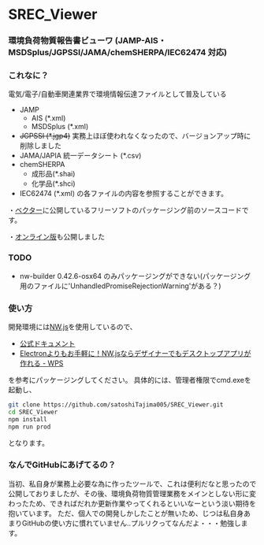 # SREC_Viewer
### 環境負荷物質報告書ビューワ (JAMP-AIS・MSDSplus/JGPSSI/JAMA/chemSHERPA/IEC62474 対応)

### これなに？
電気/電子/自動車関連業界で環境情報伝達ファイルとして普及している
- JAMP
    - AIS (*.xml)
    - MSDSplus (*.xml)
- ~~JGPSSI (*.jgp4)~~ 実務上ほぼ使われなくなったので、バージョンアップ時に削除しました
- JAMA/JAPIA 統一データシート (*.csv)
- chemSHERPA
    - 成形品(*.shai)
    - 化学品(*.shci)
- IEC62474 (*.xml)
の各ファイルの内容を参照することができます。

・[ベクター](http://www.vector.co.jp/soft/winnt/business/se486453.html)に公開しているフリーソフトのパッケージング前のソースコードです。

・[オンライン版](https://satoshitajima005.github.io/SREC-Viewer-Web/)も公開しました

### TODO
- nw-builder 0.42.6-osx64 のみパッケージングができない(パッケージング用のファイルに'UnhandledPromiseRejectionWarning'がある？)

### 使い方
開発環境には[NW.js](https://nwjs.io/)を使用しているので、
 - [公式ドキュメント](http://docs.nwjs.io/en/latest/For%20Users/Package%20and%20Distribute/)
 - [Electronよりもお手軽に！NW.jsならデザイナーでもデスクトップアプリが作れる - WPS](https://www.webprofessional.jp/cross-platform-desktop-app-nw-js/)

を参考にパッケージングしてください。
具体的には、管理者権限でcmd.exeを起動し、

```sh
git clone https://github.com/satoshiTajima005/SREC_Viewer.git
cd SREC_Viewer
npm install
npm run prod
```

となります。

### なんでGitHubにあげてるの？
当初、私自身が業務上必要な為に作ったツールで、これは便利だなと思ったので公開しておりましたが、その後、環境負荷物質管理業務をメインとしない形に変わったため、できればだれか更新作業やってくれるといいなーという淡い期待を抱いています。
ただ、個人での開発しかしたことが無いため、じつは私自身あまりGitHubの使い方に慣れていません..プルリクってなんだよ・・・勉強します。
